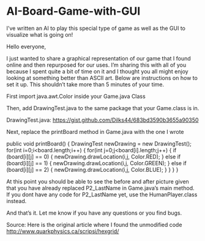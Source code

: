 # AI-Board-Game-with-GUI
I've written an AI to play this special type of game as well as the GUI to visualize what is going on!

Hello everyone,

I just wanted to share a graphical representation of our game that I found online and then repurposed for our uses.
I’m sharing this with all of you because I spent quite a bit of time on it and I thought you all might enjoy looking at something better than ASCII art. Below are instructions on how to set it up. This shouldn’t take more than 5 minutes of your time.

First import java.awt.Color inside your Game.java Class

Then, add DrawingTest.java to the same package that your Game.class is in.

DrawingTest.java:
https://gist.github.com/Dilks44/683bd3590b3655a90350

Next, replace the printBoard method in Game.java with the one I wrote

public void printBoard() {
	DrawingTest newDrawing = new DrawingTest();
	for(int i=0;i<board.length;i++) {
		for(int j=0;j<board[i].length;j++) {
			if (board[i][j] == 0) {
				newDrawing.drawLocation(i,j, Color.RED);
			}
			else if (board[i][j] == 1) {
				newDrawing.drawLocation(i,j, Color.GREEN);
			}
			else if (board[i][j] == 2) {
				newDrawing.drawLocation(i,j, Color.BLUE);
			}
			}
			}
			}


At this point you should be able to see the before and after picture given that you have already replaced P2_LastName in Game.java’s main method.
If you dont have any code for P2_LastName yet, use the HumanPlayer.class instead.

And that’s it. Let me know if you have any questions or you find bugs.

Source: Here is the original article where I found the unmodified code
http://www.quarkphysics.ca/scripsi/hexgrid/
